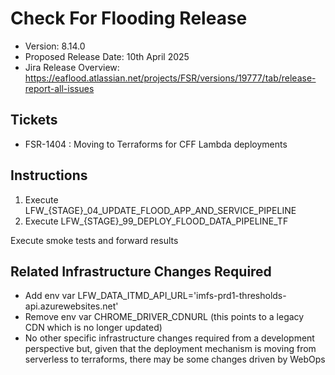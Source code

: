 # Check For Flooding Release

- Version: 8.14.0
- Proposed Release Date: 10th April 2025
- Jira Release Overview: https://eaflood.atlassian.net/projects/FSR/versions/19777/tab/release-report-all-issues

## Tickets

- FSR-1404 : Moving to Terraforms for CFF Lambda deployments

## Instructions

1. Execute LFW\_{STAGE}\_04_UPDATE_FLOOD_APP_AND_SERVICE_PIPELINE
2. Execute LFW\_{STAGE}\_99_DEPLOY_FLOOD_DATA_PIPELINE_TF

Execute smoke tests and forward results

## Related Infrastructure Changes Required

- Add env var LFW_DATA_ITMD_API_URL='imfs-prd1-thresholds-api.azurewebsites.net'
- Remove env var CHROME_DRIVER_CDNURL (this points to a legacy CDN which is
  no longer updated)
- No other specific infrastructure changes required from a development perspective but, given that
  the deployment mechanism is moving from serverless to terraforms, there may be some changes
  driven by WebOps
